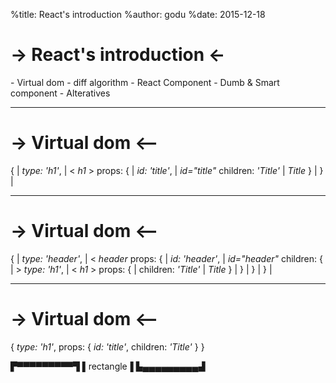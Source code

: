 %title: React's introduction
%author: godu
%date: 2015-12-18

-> React's introduction <-
==========================

\- Virtual dom
\- diff algorithm
\- React Component
\- Dumb & Smart component
\- Alteratives

-------------------------------------------------

-> Virtual dom <--
==================

{                           |
  *type: 'h1'*,               | < *h1* >
  props: {                  |
    *id: 'title'*,            |  *id="title"*
    children: *'Title'*       |     *Title*
  }                         |
}                           | </h1>

-------------------------------------------------

-> Virtual dom <--
==================

{                           |
  *type: 'header'*,           | < *header*
  props: {                  |
    *id: 'header'*,           |  *id="header"*
    children: {             | >
      *type: 'h1'*,           |   < *h1* >
      props: {              |
        children: *'Title'*   |     *Title*
      }                     |
    }                       |   </h1>
  }                         | </header>
}                           |

-------------------------------------------------

-> Virtual dom <--
==================

{
  *type: 'h1'*,
  props: {
    *id: 'title'*,
    children: *'Title'*
  }
}

<html>
  <body>
  </body>
</html>


▛▀▀▀▀▀▀▀▀▀▜
▌rectangle▐
▙▄▄▄▄▄▄▄▄▄▟